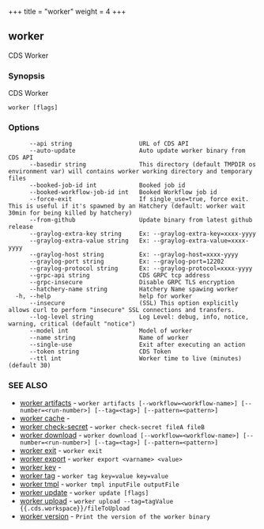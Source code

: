 +++
title = "worker"
weight = 4
+++
## worker

CDS Worker

### Synopsis

CDS Worker

```
worker [flags]
```

### Options

```
      --api string                   URL of CDS API
      --auto-update                  Auto update worker binary from CDS API
      --basedir string               This directory (default TMPDIR os environment var) will contains worker working directory and temporary files
      --booked-job-id int            Booked job id
      --booked-workflow-job-id int   Booked Workflow job id
      --force-exit                   If single_use=true, force exit. This is useful if it's spawned by an Hatchery (default: worker wait 30min for being killed by hatchery)
      --from-github                  Update binary from latest github release
      --graylog-extra-key string     Ex: --graylog-extra-key=xxxx-yyyy
      --graylog-extra-value string   Ex: --graylog-extra-value=xxxx-yyyy
      --graylog-host string          Ex: --graylog-host=xxxx-yyyy
      --graylog-port string          Ex: --graylog-port=12202
      --graylog-protocol string      Ex: --graylog-protocol=xxxx-yyyy
      --grpc-api string              CDS GRPC tcp address
      --grpc-insecure                Disable GRPC TLS encryption
      --hatchery-name string         Hatchery Name spawing worker
  -h, --help                         help for worker
      --insecure                     (SSL) This option explicitly allows curl to perform "insecure" SSL connections and transfers.
      --log-level string             Log Level: debug, info, notice, warning, critical (default "notice")
      --model int                    Model of worker
      --name string                  Name of worker
      --single-use                   Exit after executing an action
      --token string                 CDS Token
      --ttl int                      Worker time to live (minutes) (default 30)
```

### SEE ALSO

* [worker artifacts](/manual/components/worker/artifacts/)	 - `worker artifacts [--workflow=<workflow-name>] [--number=<run-number>] [--tag=<tag>] [--pattern=<pattern>]`
* [worker cache](/manual/components/worker/cache/)	 - 
* [worker check-secret](/manual/components/worker/check-secret/)	 - `worker check-secret fileA fileB`
* [worker download](/manual/components/worker/download/)	 - `worker download [--workflow=<workflow-name>] [--number=<run-number>] [--tag=<tag>] [--pattern=<pattern>]`
* [worker exit](/manual/components/worker/exit/)	 - `worker exit`
* [worker export](/manual/components/worker/export/)	 - `worker export <varname> <value>`
* [worker key](/manual/components/worker/key/)	 - 
* [worker tag](/manual/components/worker/tag/)	 - `worker tag key=value key=value`
* [worker tmpl](/manual/components/worker/tmpl/)	 - `worker tmpl inputFile outputFile`
* [worker update](/manual/components/worker/update/)	 - `worker update [flags]`
* [worker upload](/manual/components/worker/upload/)	 - `worker upload --tag=tagValue {{.cds.workspace}}/fileToUpload`
* [worker version](/manual/components/worker/version/)	 - `Print the version of the worker binary`

